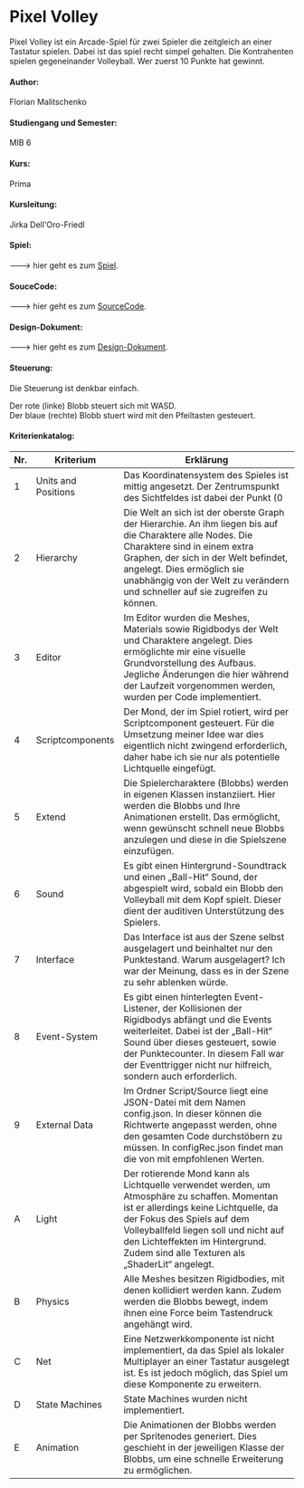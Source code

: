 # Pixel Volley

Pixel Volley ist ein Arcade-Spiel für zwei Spieler die zeitgleich an einer Tastatur spielen. Dabei ist das spiel recht simpel gehalten. Die Kontrahenten spielen gegeneinander Volleyball. Wer zuerst 10 Punkte hat gewinnt. <br>

#### Author: <br>
Florian Malitschenko<br>

#### Studiengang und Semester: <br>
MIB 6<br>

#### Kurs:<br>
Prima<br>

#### Kursleitung:
Jirka Dell'Oro-Friedl<br>

#### Spiel: <br>
---> hier geht es zum [Spiel](https://swampowl.github.io/PRIMA/PixelVolley/index.html).<br>

#### SouceCode: <br>
---> hier geht es zum [SourceCode](https://github.com/Swampowl/PRIMA/tree/master/PixelVolley/Script/Source).<br>

#### Design-Dokument: <br>
---> hier geht es zum [Design-Dokument](https://swampowl.github.io/PRIMA/PixelVolley/Design_Document_Malitschenko.pdf).<br>

#### Steuerung: <br>

Die Steuerung ist denkbar einfach. 

Der rote (linke) Blobb steuert sich mit WASD.<br>
Der blaue (rechte) Blobb stuert wird mit den Pfeiltasten gesteuert.<br>

#### Kriterienkatalog:<br>


| Nr. | Kriterium  | Erklärung  |
|-----|---|---|
| 1   | Units and Positions |  Das Koordinatensystem des Spieles ist mittig angesetzt. Der Zentrumspunkt des Sichtfeldes ist dabei der Punkt (0|0|0) im Koordinatensystem. 1 beschreibt einen Meter. Die Blobbs sind somit 0,75 Meter groß. |
| 2   | Hierarchy           |  Die Welt an sich ist der oberste Graph der Hierarchie. An ihm liegen bis auf die Charaktere alle Nodes. Die Charaktere sind in einem extra Graphen, der sich in der Welt befindet, angelegt. Dies ermöglich sie unabhängig von der Welt zu verändern und schneller auf sie zugreifen zu können. |
| 3   | Editor              | Im Editor wurden die Meshes, Materials sowie Rigidbodys der Welt und Charaktere angelegt. Dies ermöglichte mir eine visuelle Grundvorstellung des Aufbaus. Jegliche Änderungen die hier während der Laufzeit vorgenommen werden, wurden per Code implementiert.   |
| 4   | Scriptcomponents    | Der Mond, der im Spiel rotiert, wird per Scriptcomponent gesteuert. Für die Umsetzung meiner Idee war dies eigentlich nicht zwingend erforderlich, daher habe ich sie nur als potentielle Lichtquelle eingefügt.  |
| 5   | Extend              | Die Spielercharaktere (Blobbs) werden in eigenen Klassen instanziiert. Hier werden die Blobbs und Ihre Animationen erstellt. Das ermöglicht, wenn gewünscht schnell neue Blobbs anzulegen und diese in die Spielszene einzufügen.  |
| 6   | Sound               | Es gibt einen Hintergrund-Soundtrack und einen „Ball-Hit“ Sound, der abgespielt wird, sobald ein Blobb den Volleyball mit dem Kopf spielt. Dieser dient der auditiven Unterstützung des Spielers.  |
| 7   | Interface           | Das Interface ist aus der Szene selbst ausgelagert und beinhaltet nur den Punktestand. Warum ausgelagert? Ich war der Meinung, dass es in der Szene zu sehr ablenken würde.  |
| 8   | Event-System        |  Es gibt einen hinterlegten Event-Listener, der Kollisionen der Rigidbodys abfängt und die Events weiterleitet. Dabei ist der „Ball-Hit“ Sound über dieses gesteuert, sowie der Punktecounter. In diesem Fall war der Eventtrigger nicht nur hilfreich, sondern auch erforderlich. |
| 9   | External Data       |  Im Ordner Script/Source liegt eine JSON-Datei mit dem Namen config.json. In dieser können die Richtwerte angepasst werden, ohne den gesamten Code durchstöbern zu müssen. In configRec.json findet man die von mit empfohlenen Werten. |
| A   | Light               | Der rotierende Mond kann als Lichtquelle verwendet werden, um Atmosphäre zu schaffen. Momentan ist er allerdings keine Lichtquelle, da der Fokus des Spiels auf dem Volleyballfeld liegen soll und nicht auf den Lichteffekten im Hintergrund. Zudem sind alle Texturen als „ShaderLit“ angelegt.  |
| B   | Physics             |  Alle Meshes besitzen Rigidbodies, mit denen kollidiert werden kann.  Zudem werden die Blobbs bewegt, indem ihnen eine Force beim Tastendruck angehängt wird. |
| C   | Net                 |  Eine Netzwerkkomponente ist nicht implementiert, da das Spiel als lokaler Multiplayer an einer Tastatur ausgelegt ist. Es ist jedoch möglich, das Spiel um diese Komponente zu erweitern. |
| D   | State Machines      |  State Machines wurden nicht implementiert. |
| E   | Animation           |  Die Animationen der Blobbs werden per Spritenodes generiert. Dies geschieht in der jeweiligen Klasse der Blobbs, um eine schnelle Erweiterung zu ermöglichen. |

